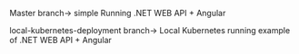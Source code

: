 Master branch-> simple Running .NET WEB API + Angular

local-kubernetes-deployment branch-> Local Kubernetes running example of .NET WEB API + Angular
